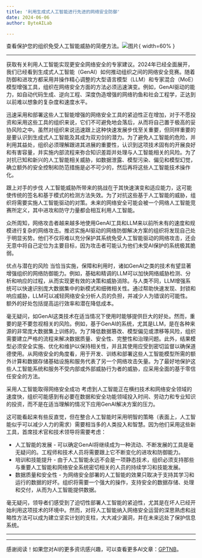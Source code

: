 ```yaml
---
title: '利用生成式人工智能进行先进的网络安全防御'
date: 2024-06-06
author: ByteAILab

---
```


查看保护您的组织免受人工智能威胁的简便方法。![图片](https://ai-techpark.com/wp-content/uploads/2024/06/sec-960x540.jpg){ width=60% }

---
获取有关利用人工智能实现更安全网络安全的专家建议。2024年已经全面展开，我们已经看到生成式人工智能（GenAI）如何推动组织之间的网络安全竞赛。随着防御和进攻方都采用并操作精心调整的大型语言模型（LLM）和专家混合（MoE）模型增强工具，组织在网络安全方面的方法必须迅速演变。例如，GenAI驱动的能力，如自动代码生成、逆向工程、深度伪造增强的网络钓鱼和社会工程学，正达到以前难以想象的复杂度和速度水平。

迅速采用和部署这些人工智能增强的网络安全工具的紧迫性正在增加，对于不愿投资和采用这些工具的组织来说，它们不可避免地会落后，从而将自己置于极高的妥协风险之中。虽然对组织来说迅速跟上这种快速发展步伐至关重要，但同样重要的是要认识到生成式人工智能及其成为双刃剑的潜力。为了避免人工智能的危险，并利用其益处，组织必须理解跟进其进展的重要性，认识到这项技术固有的开展良好和有害容量，并实施内部流程来弥合知识差距并处理与人工智能相关的风险。为了对抗已知和新兴的人工智能相关威胁，如数据泄露、模型污染、偏见和模型幻觉，确立额外的安全控制和防范措施是必不可少的，然后再将这些人工智能技术操作化。

跟上对手的步伐
人工智能威胁所带来的挑战在于其快速演变和适应能力，这可能使传统的签名和基于模式的检测方法失效。为了对抗这些基于人工智能的威胁，组织将需要实施人工智能驱动的对策。未来的网络安全可能会被一个网络人工智能竞赛所定义，其中进攻和防守力量都会相互利用人工智能。

众所周知，网络攻击者越来越多地使用GenAI工具和LLM来以前所未有的速度和规模进行复杂的网络攻击。推迟实施AI驱动的网络防御解决方案的组织将发现自己处于明显劣势。他们不仅将难以充分保护其系统免受人工智能驱动的网络攻击，还会无意中将自己定位为主要目标，因为攻击者可能认为他们未受AI保护的系统极其脆弱。

优点与潜在的风险
当恰当实施，保障和利用时，诸如GenAI之类的技术有望显著增强组织的网络防御能力。例如，基础和精调的LLM可以加快网络威胁检测、分析和响应的过程，从而实现更有效的决策和威胁消除。与人类不同，LLM增强系统可以快速识别庞大数据集中的新模式和细微相关性。通过帮助快速发现、封锁和响应威胁，LLM可以减轻网络安全分析人员的负担，并减少人为错误的可能性。额外的好处包括提高运行效率和潜在降低成本。

毫无疑问，如GenAI这类技术在适当情况下使用时能够提供巨大的好处。然而，重要的是不要忽视相关的风险。例如，基于GenAI的系统，尤其是LLM，是在各种来源的非常庞大数据集上训练的。为了降低数据篡改、模型偏见或漂移等风险，组织需要建立严格的流程来解决数据质量、安全性、完整性和治理问题。此外，结果模型必须安全实施、优化和维护以保持相关性，并且其使用应受到密切监督以确保道德使用。从网络安全的角度看，用于开发、训练和部署这些人工智能模型所需的额外计算和数据存储基础设施和服务代表了另一个网络攻击矢量。为了最好地保护这些人工智能系统和服务不受内部或外部威胁行为者的威胁，应采用全面的基于零信任安全的方法。

采用人工智能取得网络安全成功
考虑到人工智能正在横扫技术和网络安全领域的速度快，组织可能感到有必要在数据和安全功能领域投入时间、劳动力和专业知识的投资，而不是在适当理解的情况下应用GenAI解决方案的压力。

这可能看起来有些反直觉，但在整合人工智能时采用明智的策略（表面上，人工智能似乎可以减少人力的需求）需要相当多的人类投入和智慧。因为他们采用这些新工具，首席技术官和技术领导将需要考虑：
- 人工智能的发展 - 可以确定GenAI将继续成为一种流动、不断发展的工具是毫无疑问的。工程师和技术人员将需要跟上它不断变化的进攻和防御能力。
- 培训和技能提升 - 由于人工智能永远不会是一项静态技术，组织必须支持那些与重要人工智能和网络安全系统密切相关的人员的持续学习和技能发展。
- 数据质量和安全性 - 为网络安全部署的人工智能的效果只取决于支持其学习和运行的数据的好坏。组织将需要一个强大的操作，支持安全的数据存储、处理和交付，从而为人工智能提供数据。

毫无疑问，领导者们感受到了迫切性部署人工智能的紧迫性，尤其是在坏人已经开始利用这项技术的环境中。然而，对将人工智能纳入网络安全运营的深思熟虑和战略性方法可以成为建立坚实计划的支柱，大大减少漏洞，并在未来远处了保护信息系统。


---
---
感谢阅读！如果您对AI的更多资讯感兴趣，可以查看更多AI文章：[GPTNB](https://gptnb.com)。